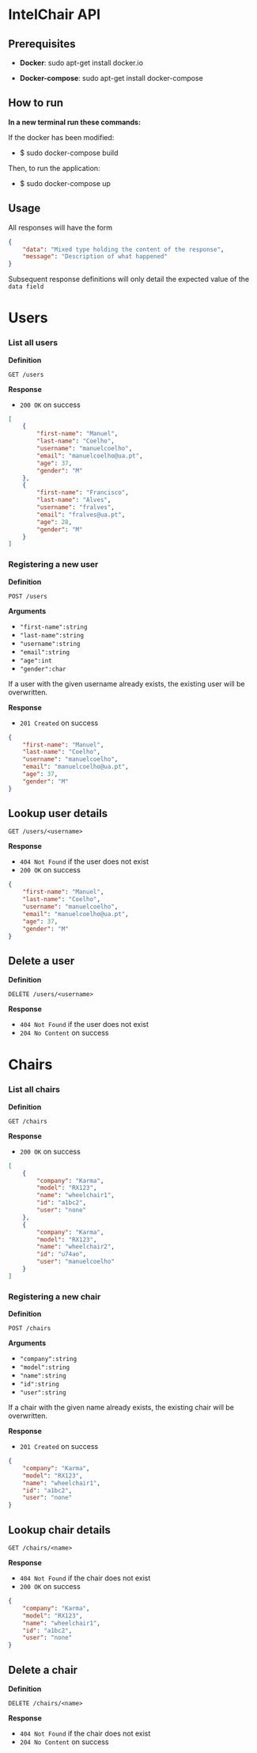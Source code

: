 # IntelChair API

## Prerequisites

- **Docker**:
sudo apt-get install docker.io

- **Docker-compose**:
sudo apt-get install docker-compose

## How to run

**In a new terminal run these commands:**<br>

If the docker has been modified:<br>

- $ sudo docker-compose build<br>

Then, to run the application:<br>

- $ sudo docker-compose up

## Usage


All responses will have the form

```json
{
    "data": "Mixed type holding the content of the response",
    "message": "Description of what happened"
}
```

Subsequent response definitions will only detail the expected value of the `data field`
# Users
### List all users

**Definition**

`GET /users`

**Response**

- `200 OK` on success

```json
[
    {
        "first-name": "Manuel",
        "last-name": "Coelho",
        "username": "manuelcoelho",
        "email": "manuelcoelho@ua.pt",
        "age": 37,
        "gender": "M"
    },
    {
        "first-name": "Francisco",
        "last-name": "Alves",
        "username": "fralves",
        "email": "fralves@ua.pt",
        "age": 28,
        "gender": "M"
    }
]
```

### Registering a new user

**Definition**

`POST /users`

**Arguments**

- `"first-name":string`
- `"last-name":string`
- `"username":string`
- `"email":string`
- `"age":int`
- `"gender":char`


If a user with the given username already exists, the existing user will be overwritten.

**Response**

- `201 Created` on success

```json
{
    "first-name": "Manuel",
    "last-name": "Coelho",
    "username": "manuelcoelho",
    "email": "manuelcoelho@ua.pt",
    "age": 37,
    "gender": "M"
}
```

## Lookup user details

`GET /users/<username>`

**Response**

- `404 Not Found` if the user does not exist
- `200 OK` on success

```json
{
    "first-name": "Manuel",
    "last-name": "Coelho",
    "username": "manuelcoelho",
    "email": "manuelcoelho@ua.pt",
    "age": 37,
    "gender": "M"
}
```

## Delete a user

**Definition**

`DELETE /users/<username>`

**Response**

- `404 Not Found` if the user does not exist
- `204 No Content` on success


# Chairs
### List all chairs

**Definition**

`GET /chairs`

**Response**

- `200 OK` on success

```json
[
    {
        "company": "Karma",
        "model": "RX123",
        "name": "wheelchair1",
        "id": "a1bc2",
        "user": "none"
    },
    {
        "company": "Karma",
        "model": "RX123",
        "name": "wheelchair2",
        "id": "u74ao",
        "user": "manuelcoelho"
    }
]
```

### Registering a new chair

**Definition**

`POST /chairs`

**Arguments**

- `"company":string`
- `"model":string`
- `"name":string`
- `"id":string`
- `"user":string`


If a chair with the given name already exists, the existing chair will be overwritten.

**Response**

- `201 Created` on success

```json
{
    "company": "Karma",
    "model": "RX123",
    "name": "wheelchair1",
    "id": "a1bc2",
    "user": "none"
}
```

## Lookup chair details

`GET /chairs/<name>`

**Response**

- `404 Not Found` if the chair does not exist
- `200 OK` on success

```json
{
    "company": "Karma",
    "model": "RX123",
    "name": "wheelchair1",
    "id": "a1bc2",
    "user": "none"
}
```

## Delete a chair

**Definition**

`DELETE /chairs/<name>`

**Response**

- `404 Not Found` if the chair does not exist
- `204 No Content` on success
